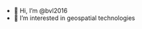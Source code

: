 - 👋 Hi, I’m @bvl2016
- 👀 I’m interested in geospatial technologies

<!---
bvl2016/bvl2016 is a ✨ special ✨ repository because its `README.md` (this file) appears on your GitHub profile.
You can click the Preview link to take a look at your changes.
--->
